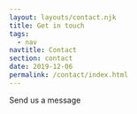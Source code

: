 ```yaml
---
layout: layouts/contact.njk
title: Get in touch
tags:
  - nav
navtitle: Contact
section: contact
date: 2019-12-06
permalink: /contact/index.html
---
```


Send us a message